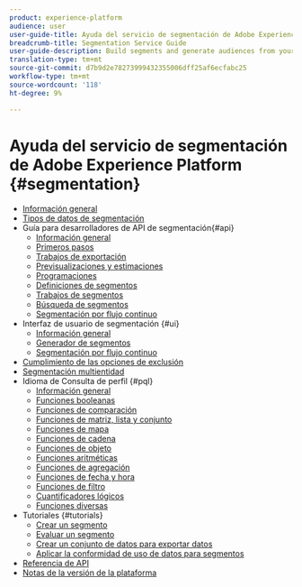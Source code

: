 ```yaml
---
product: experience-platform
audience: user
user-guide-title: Ayuda del servicio de segmentación de Adobe Experience Platform
breadcrumb-title: Segmentation Service Guide
user-guide-description: Build segments and generate audiences from your Real-time Customer Profile data.
translation-type: tm+mt
source-git-commit: d7b9d2e78273999432355006dff25af6ecfabc25
workflow-type: tm+mt
source-wordcount: '118'
ht-degree: 9%

---
```



# Ayuda del servicio de segmentación de Adobe Experience Platform {#segmentation}

- [Información general](home.md)
- [Tipos de datos de segmentación](data-types.md)
- Guía para desarrolladores de API de segmentación{#api}
   - [Información general](api/overview.md)
   - [Primeros pasos](api/getting-started.md)
   - [Trabajos de exportación](api/export-jobs.md)
   - [Previsualizaciones y estimaciones](api/previews-and-estimates.md)
   - [Programaciones](api/schedules.md)
   - [Definiciones de segmentos](api/segment-definitions.md)
   - [Trabajos de segmentos](api/segment-jobs.md)
   - [Búsqueda de segmentos](api/segment-search.md)
   - [Segmentación por flujo continuo](api/streaming-segmentation.md)
- Interfaz de usuario de segmentación {#ui}
   - [Información general](ui/overview.md)
   - [Generador de segmentos](ui/segment-builder.md)
   - [Segmentación por flujo continuo](ui/streaming-segmentation.md)
- [Cumplimiento de las opciones de exclusión](honoring-opt-outs.md)
- [Segmentación multientidad](multi-entity-segmentation.md)
- Idioma de Consulta de perfil {#pql}
   - [Información general](pql/overview.md)
   - [Funciones booleanas](pql/boolean-functions.md)
   - [Funciones de comparación](pql/comparison-functions.md)
   - [Funciones de matriz, lista y conjunto](pql/array-functions.md)
   - [Funciones de mapa](pql/map-functions.md)
   - [Funciones de cadena](pql/string-functions.md)
   - [Funciones de objeto](pql/object-functions.md)
   - [Funciones aritméticas](pql/arithmetic-functions.md)
   - [Funciones de agregación](pql/aggregation-functions.md)
   - [Funciones de fecha y hora](pql/datetime-functions.md)
   - [Funciones de filtro](pql/filter-functions.md)
   - [Cuantificadores lógicos](pql/logical-quantifiers.md)
   - [Funciones diversas](pql/misc-functions.md)
- Tutoriales {#tutorials}
   - [Crear un segmento](tutorials/create-a-segment.md)
   - [Evaluar un segmento](tutorials/evaluate-a-segment.md)
   - [Crear un conjunto de datos para exportar datos](tutorials/create-dataset-export-segment.md)
   - [Aplicar la conformidad de uso de datos para segmentos](tutorials/governance.md)
- [Referencia de API](https://www.adobe.io/apis/experienceplatform/home/api-reference.html#!acpdr/swagger-specs/segmentation.yaml)
- [Notas de la versión de la plataforma](https://www.adobe.com/go/platform-release-notes-en)